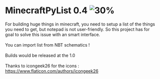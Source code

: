 # MinecraftPyList 0.4 ![30%](https://progress-bar.dev/30/?title=progress)
For building huge things in minecraft, you need to setup a list of the things you need to get, but notepad is not user-friendly. So this project has for goal to solve this issue with an smart interface.\
\
You can import list from NBT schematics !\
\
Builds would be released at the 1.0\
\
Thanks to icongeek26 for the icons : https://www.flaticon.com/authors/icongeek26